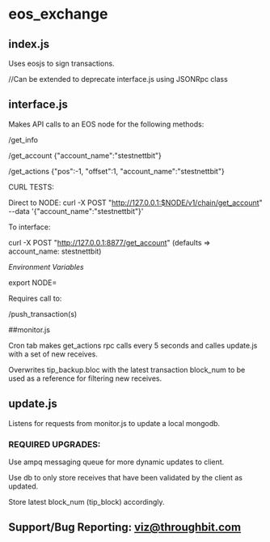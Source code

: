 # eos_exchange

## index.js

Uses eosjs to sign transactions.

//Can be extended to deprecate interface.js using JSONRpc class

## interface.js

Makes API calls to an EOS node for the following methods:

/get_info

/get_account {"account_name":"stestnettbit"}

/get_actions {"pos":-1,  "offset":1, "account_name":"stestnettbit"}

CURL TESTS:

Direct to NODE:
curl -X POST "http://127.0.0.1:$NODE/v1/chain/get_account" --data '{"account_name":"stestnettbit"}'

To interface:

curl -X POST "http://127.0.0.1:8877/get_account"
(defaults => account_name: stestnettbit)


*Environment Variables*

export NODE=*<port defined in config.ini::http-server-address>*


Requires call to: 

/push_transaction(s)

##monitor.js

Cron tab makes get_actions rpc calls every 5 seconds and calles update.js with a set of new receives.


Overwrites tip_backup.bloc with the latest transaction block_num to be used as a reference for filtering new receives.


## update.js


Listens for requests from monitor.js to update a local mongodb.


### REQUIRED UPGRADES:

Use ampq messaging queue for more dynamic updates to client. 

Use db to only store receives that have been validated by the client as updated.

Store latest block_num (tip_block) accordingly.


## Support/Bug Reporting: viz@throughbit.com
